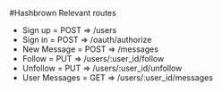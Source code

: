 #Hashbrown
Relevant routes
* Sign up = POST => /users
* Sign in = POST => /oauth/authorize
* New Message = POST => /messages
* Follow = PUT => /users/:user_id/follow
* Unfollow = PUT => /users/:user_id/unfollow
* User Messages = GET => /users/:user_id/messages
